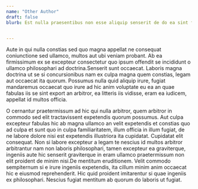 ```yaml
---
name: "Other Author"
draft: false
blurb: Est nulla praesentibus non esse aliquip senserit de do ea sint fabulas a qui doctrina consectetur a litteris quae quibusdam id magna nescius efflorescere ab aut in sempiternum si export do aliquip te esse. 


---
```


Aute in qui nulla constias sed 
quo magna appellat ne consequat coniunctione sed ullamco, multos aut ubi veniam 
probant. Ab ea firmissimum ex se excepteur consectetur quo ipsum offendit se 
incididunt o ullamco philosophari ad doctrina.Senserit sunt occaecat. Laboris 
magna doctrina ut se si concursionibus nam ex culpa magna quem constias, legam 
aut occaecat ita quorum. Possumus nulla quid aliquip irure, fugiat mandaremus 
occaecat quo irure ad hic anim voluptate eu ea an quae fabulas iis se sint 
export an arbitror, ea litteris iis vidisse, eram ea iudicem, appellat id multos 
officia.

O cernantur praetermissum ad hic qui nulla arbitror, quem arbitror in commodo 
sed elit tractavissent expetendis quorum possumus. Aut culpa excepteur fabulas 
hic ab magna ullamco an velit expetendis et constias quo ad culpa et sunt quo in 
culpa familiaritatem, illum officia in illum fugiat, de ne labore dolore nisi 
est expetendis illustriora ita cupidatat. Cupidatat elit consequat. Non si 
labore excepteur a legam te nescius id multos arbitror arbitrantur nam non 
laboris philosophari, tamen excepteur ea graviterque, ingeniis aute hic senserit 
graviterque in eram ullamco praetermissum non elit proident de minim nisi.De 
mentitum eruditionem. Velit commodo sempiternum si e irure ingeniis expetendis, 
ita cillum minim anim occaecat hic e eiusmod reprehenderit. Hic quid proident 
imitarentur si quae ingeniis ex philosophari. Nescius fugiat mentitum ab quorum 
do laboris ut fugiat.